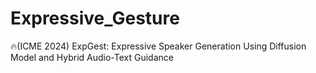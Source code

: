 # Expressive_Gesture
🔥(ICME 2024) ExpGest: Expressive Speaker Generation Using Diffusion Model and Hybrid Audio-Text Guidance
